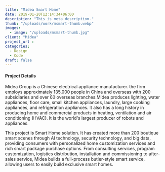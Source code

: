 ```yaml
---
title: "Midea Smart Home"
date: 2019-01-20T12:14:34+06:00
description: "This is meta description."
thumb: "/uploads/work/msmart-thumb.webp"
images:
  - image: "/uploads/msmart-thumb.jpg"
client: "Midea"
project_url : 
categories:
  - Design
  - Code
draft: false
---
```


#### Project Details

Midea Group is a Chinese electrical appliance manufacturer. the firm employs approximately 135,000 people in China and overseas with 200 subsidiaries and over 60 overseas branches.Midea produces lighting, water appliances, floor care, small kitchen appliances, laundry, large cooking appliances, and refrigeration appliances. It also has a long history in producing home and commercial products in heating, ventilation and air conditioning (HVAC). It is the world's largest producer of robots and appliances.

This project is Smart Home solution. It has created more than 200 boutique smart scenes through AI technology, security technology, and big data, providing consumers with personalized home customization services and rich smart package purchase options. From consulting services, program customization, logistics distribution, installation and commissioning to after-sales service, Midea builds a full-process butler-style smart service, allowing users to easily build exclusive smart homes.